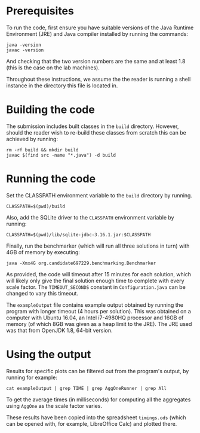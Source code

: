 # Prerequisites

To run the code, first ensure you have suitable versions of the Java Runtime Environment (JRE) and Java compiler installed by running the commands:

    java -version
    javac -version

And checking that the two version numbers are the same and at least 1.8 (this is the case on the lab machines).

Throughout these instructions, we assume the the reader is running a shell instance in the directory this file is located in.

# Building the code

The submission includes built classes in the `build` directory. However, should the reader wish to re-build these classes from scratch this can be achieved by running:

    rm -rf build && mkdir build
    javac $(find src -name "*.java") -d build

# Running the code

Set the CLASSPATH environment variable to the `build` directory by running.

    CLASSPATH=$(pwd)/build

Also, add the SQLite driver to the `CLASSPATH` environment variable by running:

    CLASSPATH=$(pwd)/lib/sqlite-jdbc-3.16.1.jar:$CLASSPATH

Finally, run the benchmarker (which will run all three solutions in turn) with 4GB of memory by executing:

    java -Xmx4G org.candidate697229.benchmarking.Benchmarker

As provided, the code will timeout after 15 minutes for each solution, which will likely only give the final solution enough time to complete with every scale factor.
The `TIMEOUT_SECONDS` constant in `Configuration.java` can be changed to vary this timeout.

The `exampleOutput` file contains example output obtained by running the program with longer timeout (4 hours per solution).
This was obtained on a computer with Ubuntu 16.04, an Intel i7-4980HQ processor and 16GB of memory (of which 8GB was given as a heap limit to the JRE).
The JRE used was that from OpenJDK 1.8, 64-bit version.

# Using the output

Results for specific plots can be filtered out from the program's output, by running for example:

    cat exampleOutput | grep TIME | grep AggOneRunner | grep All

To get the average times (in milliseconds) for computing all the aggregates using `AggOne` as the scale factor varies.

These results have been copied into the spreadsheet `timings.ods` (which can be opened with, for example, LibreOffice Calc) and plotted there.